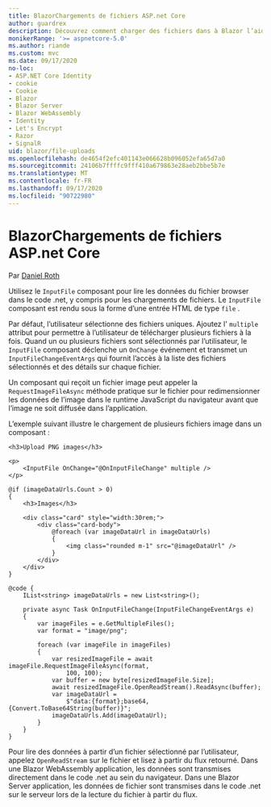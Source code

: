 ```yaml
---
title: BlazorChargements de fichiers ASP.net Core
author: guardrex
description: Découvrez comment charger des fichiers dans à Blazor l’aide du composant FichierEntrée.
monikerRange: '>= aspnetcore-5.0'
ms.author: riande
ms.custom: mvc
ms.date: 09/17/2020
no-loc:
- ASP.NET Core Identity
- cookie
- Cookie
- Blazor
- Blazor Server
- Blazor WebAssembly
- Identity
- Let's Encrypt
- Razor
- SignalR
uid: blazor/file-uploads
ms.openlocfilehash: de4654f2efc401143e066628b096052efa65d7a0
ms.sourcegitcommit: 24106b7ffffc9fff410a679863e28aeb2bbe5b7e
ms.translationtype: MT
ms.contentlocale: fr-FR
ms.lasthandoff: 09/17/2020
ms.locfileid: "90722980"
---
```

# <a name="aspnet-core-no-locblazor-file-uploads"></a>BlazorChargements de fichiers ASP.net Core

Par [Daniel Roth](https://github.com/danroth27)

Utilisez le `InputFile` composant pour lire les données du fichier browser dans le code .net, y compris pour les chargements de fichiers. Le `InputFile` composant est rendu sous la forme d’une entrée HTML de type `file` .

Par défaut, l’utilisateur sélectionne des fichiers uniques. Ajoutez l' `multiple` attribut pour permettre à l’utilisateur de télécharger plusieurs fichiers à la fois. Quand un ou plusieurs fichiers sont sélectionnés par l’utilisateur, le `InputFile` composant déclenche un `OnChange` événement et transmet un `InputFileChangeEventArgs` qui fournit l’accès à la liste des fichiers sélectionnés et des détails sur chaque fichier.

Un composant qui reçoit un fichier image peut appeler la `RequestImageFileAsync` méthode pratique sur le fichier pour redimensionner les données de l’image dans le runtime JavaScript du navigateur avant que l’image ne soit diffusée dans l’application.

L’exemple suivant illustre le chargement de plusieurs fichiers image dans un composant :

```razor
<h3>Upload PNG images</h3>

<p>
    <InputFile OnChange="@OnInputFileChange" multiple />
</p>

@if (imageDataUrls.Count > 0)
{
    <h3>Images</h3>

    <div class="card" style="width:30rem;">
        <div class="card-body">
            @foreach (var imageDataUrl in imageDataUrls)
            {
                <img class="rounded m-1" src="@imageDataUrl" />
            }
        </div>
    </div>
}

@code {
    IList<string> imageDataUrls = new List<string>();

    private async Task OnInputFileChange(InputFileChangeEventArgs e)
    {
        var imageFiles = e.GetMultipleFiles();
        var format = "image/png";

        foreach (var imageFile in imageFiles)
        {
            var resizedImageFile = await imageFile.RequestImageFileAsync(format, 
                100, 100);
            var buffer = new byte[resizedImageFile.Size];
            await resizedImageFile.OpenReadStream().ReadAsync(buffer);
            var imageDataUrl = 
                $"data:{format};base64,{Convert.ToBase64String(buffer)}";
            imageDataUrls.Add(imageDataUrl);
        }
    }
}
```

Pour lire des données à partir d’un fichier sélectionné par l’utilisateur, appelez `OpenReadStream` sur le fichier et lisez à partir du flux retourné. Dans une Blazor WebAssembly application, les données sont transmises directement dans le code .net au sein du navigateur. Dans une Blazor Server application, les données de fichier sont transmises dans le code .net sur le serveur lors de la lecture du fichier à partir du flux. 
